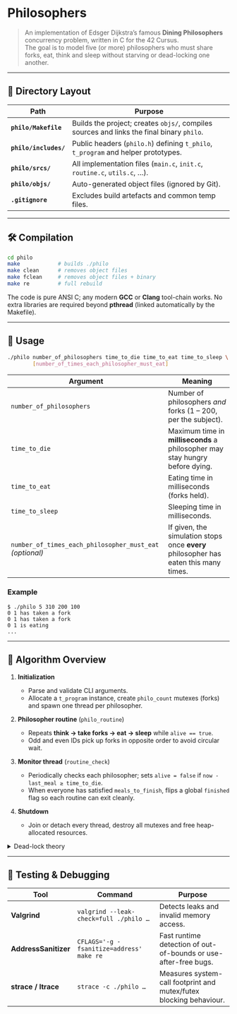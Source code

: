 # Philosophers

> An implementation of Edsger Dijkstra’s famous **Dining Philosophers** concurrency problem, written in C for the 42 Cursus.  
> The goal is to model five (or more) philosophers who must share forks, eat, think and sleep without starving or dead-locking one another.

---

## 📁 Directory Layout

| Path | Purpose |
|------|---------|
| **`philo/Makefile`** | Builds the project; creates `objs/`, compiles sources and links the final binary `philo`. |
| **`philo/includes/`** | Public headers (`philo.h`) defining `t_philo`, `t_program` and helper prototypes. |
| **`philo/srcs/`** | All implementation files (`main.c`, `init.c`, `routine.c`, `utils.c`, …). |
| **`philo/objs/`** | Auto-generated object files (ignored by Git). |
| **`.gitignore`** | Excludes build artefacts and common temp files. |

---

## 🛠️ Compilation

```bash
cd philo
make            # builds ./philo
make clean      # removes object files
make fclean     # removes object files + binary
make re         # full rebuild
````

The code is pure ANSI C; any modern **GCC** or **Clang** tool-chain works. No extra libraries are required beyond **pthread** (linked automatically by the Makefile).

---

## 🚀 Usage

```bash
./philo number_of_philosophers time_to_die time_to_eat time_to_sleep \
        [number_of_times_each_philosopher_must_eat]
```

| Argument                                                 | Meaning                                                                              |
| -------------------------------------------------------- | ------------------------------------------------------------------------------------ |
| `number_of_philosophers`                                 | Number of philosophers *and* forks (1 – 200, per the subject).                       |
| `time_to_die`                                            | Maximum time in **milliseconds** a philosopher may stay hungry before dying.         |
| `time_to_eat`                                            | Eating time in milliseconds (forks held).                                            |
| `time_to_sleep`                                          | Sleeping time in milliseconds.                                                       |
| `number_of_times_each_philosopher_must_eat` *(optional)* | If given, the simulation stops once **every** philosopher has eaten this many times. |

### Example

```text
$ ./philo 5 310 200 100
0 1 has taken a fork
0 1 has taken a fork
0 1 is eating
...
```

---

## 🧩 Algorithm Overview

1. **Initialization**

   * Parse and validate CLI arguments.
   * Allocate a `t_program` instance, create `philo_count` mutexes (forks) and spawn one thread per philosopher.

2. **Philosopher routine** (`philo_routine`)

   * Repeats **think → take forks → eat → sleep** while `alive == true`.
   * Odd and even IDs pick up forks in opposite order to avoid circular wait.

3. **Monitor thread** (`routine_check`)

   * Periodically checks each philosopher; sets `alive = false` if `now - last_meal ≥ time_to_die`.
   * When everyone has satisfied `meals_to_finish`, flips a global `finished` flag so each routine can exit cleanly.

4. **Shutdown**

   * Join or detach every thread, destroy all mutexes and free heap-allocated resources.

<details>
<summary>Dead-lock theory</summary>

The four classic dead-lock conditions—**mutual exclusion**, **hold-and-wait**, **no pre-emption** and **circular wait**—are neutralised here through lock ordering (odd/even strategy) and timely fork release.

</details>

---

## 🧪 Testing & Debugging

| Tool                 | Command                                  | Purpose                                                            |
| -------------------- | ---------------------------------------- | ------------------------------------------------------------------ |
| **Valgrind**         | `valgrind --leak-check=full ./philo …`   | Detects leaks and invalid memory access.                           |
| **AddressSanitizer** | `CFLAGS='-g -fsanitize=address' make re` | Fast runtime detection of out-of-bounds or use-after-free bugs.    |
| **strace / ltrace**  | `strace -c ./philo …`                    | Measures system-call footprint and mutex/futex blocking behaviour. |
